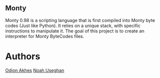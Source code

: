 ## Monty
Monty 0.98 is a scripting language that is first compiled into Monty byte codes (Just like Python). It relies on a unique stack, with specific instructions to manipulate it. The goal of this project is to create an interpreter for Monty ByteCodes files.

# Authors
<a href="https://github.com/OdionAkhes/">Odion Akhes</a>
<a href="https://github.com/Unique-Red">Noah Useghan</a>